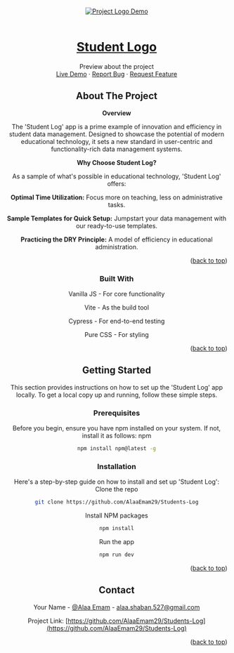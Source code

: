 <!-- Improved compatibility of back to top link: See: https://github.com/othneildrew/Best-README-Template/pull/73 -->
<a name="readme-top"></a>




<!-- PROJECT LOGO -->
<br />
<div align="center">
  <a href="https://github.com/AlaaEmam29/Students-Log">
    <img src="/assets/demo.webm" alt="Project Logo Demo">
  </a>

  <!-- Other content... -->
</div>
<br />

<div align="center">
  <a href="https://github.com/AlaaEmam29/Students-Log">
   <h1>Student Logo</h1>
  </a>


<p align="center">
    Preview about the project
    <br />
    <a href="https://students-log.vercel.app/">Live Demo</a> ·
    <a href="https://github.com/AlaaEmam29/Students-Log/issues">Report Bug</a> ·
    <a href="https://github.com/AlaaEmam29/Students-Log/issues">Request Feature</a>
</p>




<!-- TABLE OF CONTENTS -->




<!-- ABOUT THE PROJECT -->
## About The Project


<strong>Overview</strong>

The 'Student Log' app is a prime example of innovation and efficiency in student data management. Designed to showcase the potential of modern educational technology, it sets a new standard in user-centric and functionality-rich data management systems.



<strong>Why Choose Student Log?</strong>

As a sample of what's possible in educational technology, 'Student Log' offers:

<strong>Optimal Time Utilization:</strong> Focus more on teaching, less on administrative tasks.

<strong>Sample Templates for Quick Setup:</strong> Jumpstart your data management with our ready-to-use templates.

<strong>Practicing the DRY Principle:</strong> A model of efficiency in educational administration.

<p align="right">(<a href="#readme-top">back to top</a>)</p>



### Built With


Vanilla JS - For core functionality

Vite - As the build tool

Cypress - For end-to-end testing

Pure CSS - For styling


<p align="right">(<a href="#readme-top">back to top</a>)</p>



<!-- GETTING STARTED -->
## Getting Started

This section provides instructions on how to set up the 'Student Log' app locally. To get a local copy up and running, follow these simple steps.


### Prerequisites

Before you begin, ensure you have npm installed on your system. If not, install it as follows:
 npm
  ```sh
  npm install npm@latest -g
  ```

### Installation

Here's a step-by-step guide on how to install and set up 'Student Log':
 Clone the repo
   ```sh
   git clone https://github.com/AlaaEmam29/Students-Log
   ```
 Install NPM packages
   ```sh
   npm install
   ```
  Run the app
   ```sh
   npm run dev
   ```


<p align="right">(<a href="#readme-top">back to top</a>)</p>





<!-- CONTACT -->
## Contact

Your Name - [@Alaa Emam](https://www.linkedin.com/in/alaa-emam-mohamed/) - alaa.shaban.527@gmail.com

Project Link: 
[https://github.com/AlaaEmam29/Students-Log](https://github.com/AlaaEmam29/Students-Log)

<p align="right">(<a href="#readme-top">back to top</a>)</p>

